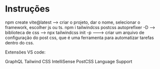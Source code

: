 # Instruções

npm create vite@latest      --> criar o projeto, dar o nome, selecionar o framework, escolher js ou ts.
npm i tailwindcss postcss autoprefixer -D   --> biblioteca de css  -->
npx tailwindcss init -p  ---> criar um arquivo de configuração do post css, que é uma ferramenta para automatizar tarefas dentro do css.


Extensões VS code:

GraphQL
Tailwind CSS IntelliSense
PostCSS Language Support

